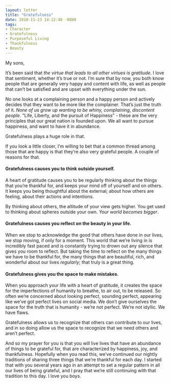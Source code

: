 ```yaml
---
layout: letter
title: "Gratefulness"
date: 2018-11-23 14:12:40 -0800
tags:
- Character
- Gratefulness
- Purposeful Living
- Thankfulness
- Beauty
---
```

My sons,

It’s been said that *the virtue that leads to all other virtues is gratitude*. I love that sentiment, whether it’s true or not. I’m sure that by now, you both know people that are generally very happy and content with life, as well as people that can’t be satisfied and are upset with everything under the sun.

No one looks at a complaining person and a happy person and actively decides that they want to be more like the complainer. That’s just the truth of it. *None of us grow up wanting to be whiny, complaining, discontent people*. “Life, Liberty, and the pursuit of Happiness” - these are the very principles that our great nation is founded upon. We all want to pursue happiness, and want to have it in abundance.

Gratefulness plays a huge role in that.

If you look a little closer, I’m willing to bet that a common thread among those that are happy is that they’re also very grateful people. A couple of reasons for that.

#### Gratefulness causes you to think outside yourself.
A heart of gratitude causes you to be regularly thinking about the things that you’re thankful for, and keeps your mind off of yourself and on others. It keeps you being thoughtful about the external; about how others are feeling, about their actions and intentions.

By thinking about others, the altitude of your view gets higher. You get used to thinking about spheres outside your own. *Your world becomes bigger*.

#### Gratefulness causes you reflect on the beauty in your life.
When we stop to acknowledge the good that others have done in our lives, we stop moving, if only for a moment. This world that we’re living in is incredibly fast paced and is constantly trying to drown out any silence that gives you room to reflect. But taking the time to reflect on the many things we have to be thankful for, the many things that are beautiful, rich, and wonderful about our lives *regularly*; that truly is a great thing.

#### Gratefulness gives you the space to make mistakes.
When you approach your life with a heart of gratitude, it creates the space for the imperfections of humanity to breathe, to air out, to be released. So often we’re concerned about looking perfect, sounding perfect, appearing like we’ve got perfect lives on social media. We don’t give ourselves the space for the truth that is humanity - we’re not perfect. We’re not idyllic. We have flaws.

Gratefulness allows us to recognize that others can contribute to our lives, and in so doing allow us the space to recognize that we need others and aren’t perfect.


And so my prayer for you is that you will live lives that have an abundance of things to be grateful for, that are characterized by happiness, joy, and thankfulness. Hopefully when you read this, we’ve continued our nightly traditions of sharing three things that we’re thankful for each day. I started that with you several years ago in an attempt to set a regular pattern in all our lives of being grateful, and I pray that we’re still continuing with that tradition to this day. I love you boys.
